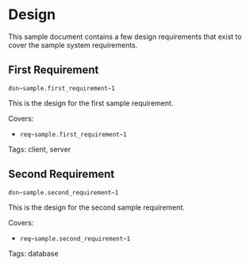 # Design

This sample document contains a few design requirements that exist to cover the
sample system requirements.


## First Requirement
`dsn~sample.first_requirement~1`

This is the design for the first sample requirement.

Covers:

  * `req~sample.first_requirement~1`

Tags: client, server

## Second Requirement
`dsn~sample.second_requirement~1`

This is the design for the second sample requirement.

Covers:

  * `req~sample.second_requirement~1`

Tags: database